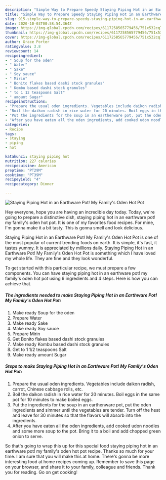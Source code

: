 ```yaml
---
description: "Simple Way to Prepare Speedy Staying Piping Hot in an Earthware Pot! My Family&amp;#39;s Oden Hot Pot"
title: "Simple Way to Prepare Speedy Staying Piping Hot in an Earthware Pot! My Family&amp;#39;s Oden Hot Pot"
slug: 915-simple-way-to-prepare-speedy-staying-piping-hot-in-an-earthware-pot-my-family-and-39-s-oden-hot-pot
date: 2020-10-03T00:58:54.364Z
image: https://img-global.cpcdn.com/recipes/6117258565779456/751x532cq70/staying-piping-hot-in-an-earthware-pot-my-familys-oden-hot-pot-recipe-main-photo.jpg
thumbnail: https://img-global.cpcdn.com/recipes/6117258565779456/751x532cq70/staying-piping-hot-in-an-earthware-pot-my-familys-oden-hot-pot-recipe-main-photo.jpg
cover: https://img-global.cpcdn.com/recipes/6117258565779456/751x532cq70/staying-piping-hot-in-an-earthware-pot-my-familys-oden-hot-pot-recipe-main-photo.jpg
author: Grace Porter
ratingvalue: 3.8
reviewcount: 14
recipeingredient:
- " Soup for the oden"
- " Water"
- " Sake"
- " Soy sauce"
- " Mirin"
- " Bonito flakes based dashi stock granules"
- " Kombu based dashi stock granules"
- " to 1 12 teaspoons Salt"
- " amount Sugar"
recipeinstructions:
- "Prepare the usual oden ingredients. Vegetables include daikon radish, carrot, Chinese cabbage rolls, etc."
- "Boil the daikon radish in rice water for 20 minutes. Boil eggs in the same pot for 10 minutes to make boiled eggs."
- "Put the ingredients for the soup in an earthenware pot, put the oden ingredients and simmer until the vegetables are tender. Turn off the heat and leave for 30 minutes so that the flavors will absorb into the ingredients."
- "After you have eaten all the oden ingredients, add cooked udon noodles and some more soup to the pot. Bring it to a boil and add chopped green onion to serve."
categories:
- Recipe
tags:
- staying
- piping
- hot

katakunci: staying piping hot 
nutrition: 227 calories
recipecuisine: American
preptime: "PT29M"
cooktime: "PT39M"
recipeyield: "4"
recipecategory: Dinner

---
```



![Staying Piping Hot in an Earthware Pot! My Family&#39;s Oden Hot Pot](https://img-global.cpcdn.com/recipes/6117258565779456/751x532cq70/staying-piping-hot-in-an-earthware-pot-my-familys-oden-hot-pot-recipe-main-photo.jpg)

Hey everyone, hope you are having an incredible day today. Today, we're going to prepare a distinctive dish, staying piping hot in an earthware pot! my family&#39;s oden hot pot. It is one of my favorites food recipes. For mine, I'm gonna make it a bit tasty. This is gonna smell and look delicious.

Staying Piping Hot in an Earthware Pot! My Family&#39;s Oden Hot Pot is one of the most popular of current trending foods on earth. It is simple, it's fast, it tastes yummy. It is appreciated by millions daily. Staying Piping Hot in an Earthware Pot! My Family&#39;s Oden Hot Pot is something which I have loved my whole life. They are fine and they look wonderful.




To get started with this particular recipe, we must prepare a few components. You can have staying piping hot in an earthware pot! my family&#39;s oden hot pot using 9 ingredients and 4 steps. Here is how you can achieve that.

<!--inarticleads1-->

##### The ingredients needed to make Staying Piping Hot in an Earthware Pot! My Family&#39;s Oden Hot Pot:

1. Make ready  Soup for the oden
1. Prepare  Water
1. Make ready  Sake
1. Make ready  Soy sauce
1. Prepare  Mirin
1. Get  Bonito flakes based dashi stock granules
1. Make ready  Kombu based dashi stock granules
1. Get  to 1 1/2 teaspoons Salt
1. Make ready  amount Sugar




<!--inarticleads2-->

##### Steps to make Staying Piping Hot in an Earthware Pot! My Family&#39;s Oden Hot Pot:

1. Prepare the usual oden ingredients. Vegetables include daikon radish, carrot, Chinese cabbage rolls, etc.
1. Boil the daikon radish in rice water for 20 minutes. Boil eggs in the same pot for 10 minutes to make boiled eggs.
1. Put the ingredients for the soup in an earthenware pot, put the oden ingredients and simmer until the vegetables are tender. Turn off the heat and leave for 30 minutes so that the flavors will absorb into the ingredients.
1. After you have eaten all the oden ingredients, add cooked udon noodles and some more soup to the pot. Bring it to a boil and add chopped green onion to serve.




So that's going to wrap this up for this special food staying piping hot in an earthware pot! my family&#39;s oden hot pot recipe. Thanks so much for your time. I am sure that you will make this at home. There's gonna be more interesting food at home recipes coming up. Remember to save this page on your browser, and share it to your family, colleague and friends. Thank you for reading. Go on get cooking!
